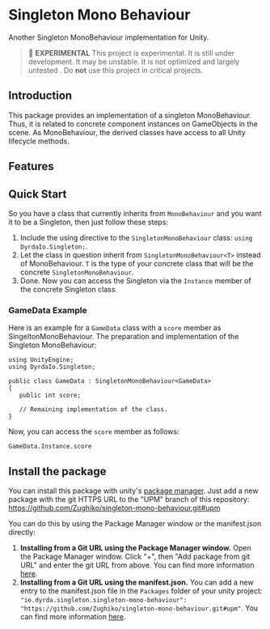 # Singleton Mono Behaviour

Another Singleton MonoBehaviour implementation for Unity. 

> 🧪 **EXPERIMENTAL** This project is experimental. It is still under development. It may be unstable. It is not optimized and largely untested . Do **not** use this project in critical projects. 

## Introduction

This package provides an implementation of a singleton MonoBehaviour. Thus, it is related to concrete component instances on GameObjects in the scene. As MonoBehaviour, the derived classes have access to all Unity lifecycle methods.

## Features

## Quick Start

So you have a class that currently inherits from ```MonoBehaviour``` and you want it to be a Singleton, then just follow these steps:

1. Include the using directive to the ```SingletonMonoBehaviour``` class: ```using DyrdaIo.Singleton;```.
2. Let the class in question inherit from ```SingletonMonoBehaviour<T>``` instead of MonoBehaviour. ```T``` is the type of your concrete class that will be the concrete ```SingletonMonoBehaviour```.
3. Done. Now you can access the Singleton via the ```Instance``` member of the concrete Singleton class.

### GameData Example

Here is an example for a ```GameData``` class with a ```score``` member as SingeltonMonoBehaviour.
The preparation and implementation of the Singleton MonoBehaviour:

```
using UnityEngine;
using DyrdaIo.Singleton;

public class GameData : SingletonMonoBehaviour<GameData>
{
   public int score;
   
   // Remaining implementation of the class.
}
```

Now, you can access the ```score``` member as follows:
```
GameData.Instance.score
```


## Install the package

You can install this package with unity's [package manager](https://docs.unity3d.com/Manual/PackagesList.html). Just add a new package with the git HTTPS URL to the "UPM" branch of this repository: https://github.com/Zughiko/singleton-mono-behaviour.git#upm

You can do this by using the Package Manager window or the manifest.json directly:

1. **Installing from a Git URL using the Package Manager window.** Open the Package Manager window. Click "+", then "Add package from git URL" and enter the git URL from above. You can find more information [here](https://docs.unity3d.com/Manual/upm-ui-giturl.html).
2. **Installing from a Git URL using the manifest.json.** You can add a new entry to the manifest.json file in the ``Packages`` folder of your unity project: ```"io.dyrda.singleton.singleton-mono-behaviour": "https://github.com/Zughiko/singleton-mono-behaviour.git#upm"```. You can find more information [here](https://docs.unity3d.com/Manual/upm-git.html).
 
